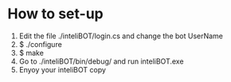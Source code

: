 How to set-up
====
1. Edit the file ./inteliBOT/login.cs and change the bot UserName
2. $ ./configure
3. $ make
4. Go to ./inteliBOT/bin/debug/ and run inteliBOT.exe
5. Enyoy your inteliBOT copy
